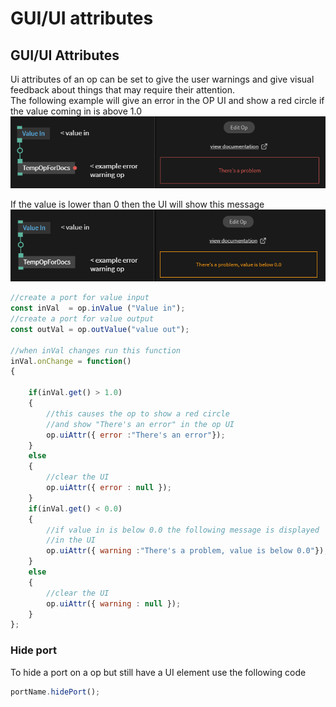 # GUI/UI attributes

## GUI/UI Attributes

Ui attributes of an op can be set to give the user warnings and give visual feedback about things that may require their attention.
<br>
The following example will give an error in the OP UI and show a red circle if the value coming in is above 1.0
![Button](img/dev_gui_ui_attributes_error_message.png)
<br>

If the value is lower than 0 then the UI will show this message
![Button](img/dev_gui_ui_attributes_warning_message.png)
<br>

```javascript
//create a port for value input
const inVal  = op.inValue ("Value in");
//create a port for value output
const outVal = op.outValue("value out");

//when inVal changes run this function
inVal.onChange = function()
{
	
    if(inVal.get() > 1.0)
    {
    	//this causes the op to show a red circle
    	//and show "There's an error" in the op UI
        op.uiAttr({ error :"There's an error"});
    }
    else
    {
    	//clear the UI 
        op.uiAttr({ error : null });
    }
    if(inVal.get() < 0.0)
    {
    	//if value in is below 0.0 the following message is displayed 
    	//in the UI
        op.uiAttr({ warning :"There's a problem, value is below 0.0"});
    }
    else
    {
    	//clear the UI 
        op.uiAttr({ warning : null });
    }
};
```
### Hide port
To hide a port on a op but still have a UI element use the following code

```javascript
portName.hidePort();
```


